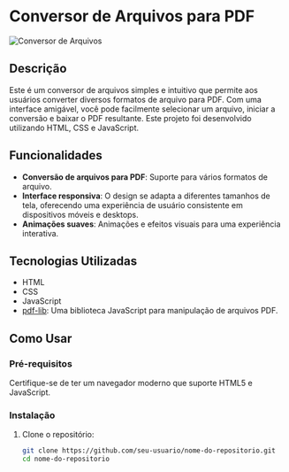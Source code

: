 # Conversor de Arquivos para PDF

![Conversor de Arquivos](https://img.shields.io/badge/Status-Em%20Desenvolvimento-green)


## Descrição

Este é um conversor de arquivos simples e intuitivo que permite aos usuários converter diversos formatos de arquivo para PDF. Com uma interface amigável, você pode facilmente selecionar um arquivo, iniciar a conversão e baixar o PDF resultante. Este projeto foi desenvolvido utilizando HTML, CSS e JavaScript.

## Funcionalidades

- **Conversão de arquivos para PDF**: Suporte para vários formatos de arquivo.
- **Interface responsiva**: O design se adapta a diferentes tamanhos de tela, oferecendo uma experiência de usuário consistente em dispositivos móveis e desktops.
- **Animações suaves**: Animações e efeitos visuais para uma experiência interativa.

## Tecnologias Utilizadas

- HTML
- CSS
- JavaScript
- [pdf-lib](https://github.com/Hopding/pdf-lib): Uma biblioteca JavaScript para manipulação de arquivos PDF.

## Como Usar

### Pré-requisitos

Certifique-se de ter um navegador moderno que suporte HTML5 e JavaScript.

### Instalação

1. Clone o repositório:
   ```bash
   git clone https://github.com/seu-usuario/nome-do-repositorio.git
   cd nome-do-repositorio
